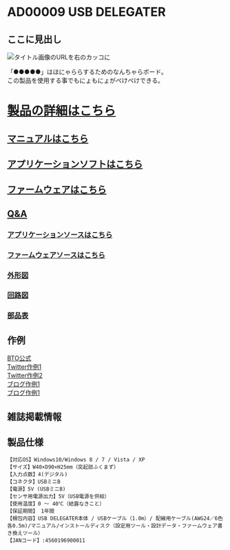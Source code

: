 # AD00009 USB DELEGATER

## ここに見出し

![タイトル画像のURLを右のカッコに](https://bit-trade-one.co.jp/wp/wp-content/uploads/2014/03/20037a4c4bb49fae25387f5fb164b07b.png)

「●●●●●」はほにゃららするためのなんちゃらボード。  
この製品を使用する事でもにょもにょがぺけぺけできる。  

<!--
改行する場合、文末に半角スペース2個を置く

リンクの貼り方
[リンクになる文章](URL)
exp.
[Google](https://www.google.co.jp/)

画像の貼り方
![画像が読めない時に表示されるテキスト](画像のURL)
exp.
![bit-trade-one](https://bit-trade-one.co.jp/wp/wp-content/uploads/tcd-w/logo.png)
※先頭の"!"を忘れないこと


見出しの付け方

# 見出し1

## 見出し1-1

###　見出し1-2

# 見出し2

"#"を増やすと下位の見出しになる


-->


<!--
以下のURL内の"-ADXXXXX-Template"をリポジトリ名/ファイル名に変更 

製品によって無い情報(ライブラリへのリンクなど)は削除すること

ソフトの使い方、ライブラリの使い方などがWordなどである場合は、
各情報フォルダにMarkdown形式に起こし"Readme.md"という名前で保存すること
-->

# [製品の詳細はこちら](http://bit-trade-one.co.jp/) 

## [マニュアルはこちら](https://github.com/bit-trade-one/AD00009-USB_DELEGATER/blob/master/Manual/AD00009_Manual.pdf)

## [アプリケーションソフトはこちら](https://github.com/bit-trade-one/AD00009-USB_DELEGATER/tree/master/App)  

## [ファームウェアはこちら](https://github.com/bit-trade-one/AD00009-USB_DELEGATER/tree/master/Firmware)

## [Q&A](https://github.com/bit-trade-one/-ADXXXXX-Template/blob/master/FAQ.md)

### [アプリケーションソースはこちら](https://github.com/bit-trade-one/AD00009-USB_DELEGATER/tree/master/App_source)  

### [ファームウェアソースはこちら](https://github.com/bit-trade-one/AD00009-USB_DELEGATER/tree/master/Firmware_source)

### [外形図](https://github.com/bit-trade-one/AD00009-USB_DELEGATER/tree/master/Dimensions)

### [回路図](https://github.com/bit-trade-one/AD00009-USB_DELEGATER/blob/master/Schematics/AD00009_schematics.pdf)

### [部品表](https://github.com/bit-trade-one-ADXXXXX-Templateo/blob/master/Partslist/-ADXXXXX-Template-Partslist.md)


## 作例

[BTO公式](https://bit-trade-one.co.jp/ad00009manual/)  
[Twitter作例1]()  
[Twitter作例2]()  
[ブログ作例1]()  
[ブログ作例1]()  

## 雑誌掲載情報


## 製品仕様
    【対応OS】Windows10/Windows 8 / 7 / Vista / XP
    【サイズ】W40×D90×H25mm（突起部ふくまず）
    【入力点数】4(デジタル)
    【コネクタ】USBミニB
    【電源】5V (USBミニB)
    【センサ用電源出力】5V（USB電源を供給）
    【使用温度】0 ～ 40℃（結露なきこと）
    【保証期間】 1年間
    【梱包内容】USB DELEGATER本体 / USBケーブル（1.0m）/ 配線用ケーブル(AWG24／6色 各0.5m)/マニュアル/インストールディスク（設定用ツール・設計データ・ファームウェア書き換えツール）
    【JANコード】:4560196900011
